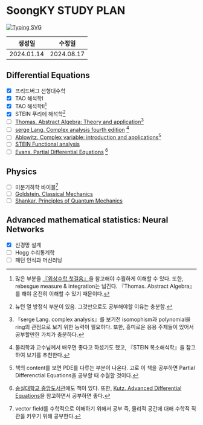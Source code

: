# SoongKY STUDY PLAN
[![Typing SVG](https://readme-typing-svg.demolab.com?font=Tinos&pause=1000&width=435&lines=Soongsil+Unv.+Physics)](https://git.io/typing-svg)


|생성일|수정일|
|:---:|:---:|
|2024.01.14|2024.08.17|

##  Differential Equations
- [x] 프리드버그 선형대수학
- [x] TAO 해석학Ⅰ
- [x] TAO 해석학Ⅱ[^1]
- [x] STEIN 푸리에 해석학[^2]
- [ ] [Thomas. Abstract Algebra: Theory and application](http://abstract.pugetsound.edu/download.html)[^3]
- [ ] [serge Lang. Complex analysis fourth edition](https://www.amazon.com/Complex-Analysis-Graduate-Texts-Mathematics/dp/0387978860) [^4]
- [ ] [Ablowitz. Complex variable: introduction and applications](https://ftfsite.ru/wp-content/files/tfkp_endlish_2.2.pdf)[^5]
- [ ] [STEIN Functional analysis](https://bpb-us-w2.wpmucdn.com/u.osu.edu/dist/0/26656/files/2023/10/STEIN-Shakarchi-Stein-Functional-Analysis_-Introduction-to-Further-Topics-in-Analysis-Princeton-Lectures-in-Analysis-Princeton-University-Press-2011.pdf)
- [ ] [Evans. Partial Differential Equations](http://home.ustc.edu.cn/~wclw8181/wffc.files/Partial%20Differential%20Equations.Evans.pdf) [^6]
## Physics
- [ ] 미분기하학 바이블[^7]
- [ ] [Goldstein. Classical Mechanics](https://www.math.toronto.edu/khesin/biblio/GoldsteinPooleSafkoClassicalMechanics.pdf)
- [ ] [Shankar. Principles of Quantum Mechanics](https://product.kyobobook.co.kr/detail/S000002413454)
## Advanced mathematical statistics: Neural Networks
- [x] 신경망 설계
- [ ] Hogg 수리통계학
- [ ] 패턴 인식과 머신러닝

[^1]: 많은 부분을 [『위상수학 첫걸음』](https://product.kyobobook.co.kr/detail/S000200585522)을 참고해야 수월하게 이해할 수 있다. 또한, rebesgue measure & integration는 넘긴다. 『Thomas. Abstract Algebra』를 해야 온전히 이해할 수 있기 때문이다.
[^2]: 뉴턴 열 방정식 부분이 있음. 그것만으로도 공부해야할 이유는 충분함.
[^3]:『serge Lang. complex analysis』를 보기전 isomophism과 polynomial을 ring의 관점으로 보기 위한 능력이 필요하다. 또한, 흥미로운 응용 주제들이 있어서 공부할만한 가치가 충분하다.
[^4]: 물리학과 교수님께서 배우면 좋다고 하셨기도 했고, 『STEIN 복소해석학』을 참고하여 보기를 추천한다.
[^5]: 책의 content를 보면 PDE를 다루는 부분이 나온다. 고로 이 책을 공부하면 Partial Differenctial Equations을 공부할 때 수월할 것이다.
[^6]: [숭실대학교 중앙도서관](https://oasis.ssu.ac.kr/search/i-discovery/4977203?type=biblios-list-view)에도 책이 있다. 또한, [Kutz. Advanced Differential Equations](https://arxiv.org/pdf/2012.14591)을 참고하면서 공부하면 좋다.
[^7]: vector field를 수학적으로 이해하기 위해서 공부 즉, 물리적 공간에 대해 수학적 직관을 키우기 위해 공부한다.